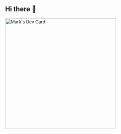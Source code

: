 ## Hi there 👋

<a href="https://app.daily.dev/koronashi"><img src="https://api.daily.dev/devcards/v2/n7qQLqlc3tWmw4Md5D5o3.png?r=8f5&type=default" width="356" alt="Mark's Dev Card"/></a>
